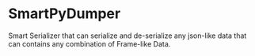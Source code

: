 # SmartPyDumper
Smart Serializer that can serialize and de-serialize any json-like data that can contains any combination of Frame-like Data.
